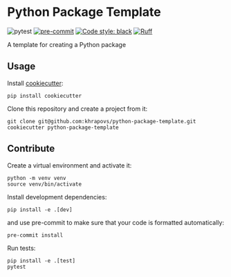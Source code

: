 # Python Package Template

![pytest](https://github.com/khrapovs/python-package-template/actions/workflows/tests-lint.yaml/badge.svg)
[![pre-commit](https://img.shields.io/badge/pre--commit-enabled-brightgreen?logo=pre-commit)](https://github.com/pre-commit/pre-commit)
[![Code style: black](https://img.shields.io/badge/code%20style-black-000000.svg)](https://github.com/psf/black)
[![Ruff](https://img.shields.io/endpoint?url=https://raw.githubusercontent.com/charliermarsh/ruff/main/assets/badge/v1.json)](https://github.com/charliermarsh/ruff)

A template for creating a Python package

## Usage

Install [cookiecutter](https://cookiecutter.readthedocs.io/en/stable/index.html):
```shell
pip install cookiecutter
```
Clone this repository and create a project from it:
```shell
git clone git@github.com:khrapovs/python-package-template.git
cookiecutter python-package-template
```

## Contribute

Create a virtual environment and activate it:
```shell
python -m venv venv
source venv/bin/activate
```
Install development dependencies:
```shell
pip install -e .[dev]
```
and use pre-commit to make sure that your code is formatted automatically:
```shell
pre-commit install
```
Run tests:
```shell
pip install -e .[test]
pytest
```
